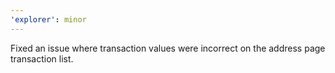 ```yaml
---
'explorer': minor
---
```


Fixed an issue where transaction values were incorrect on the address page transaction list.
